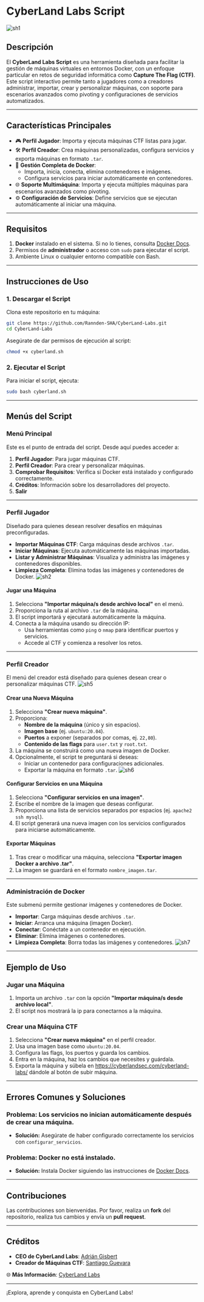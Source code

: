 
# **CyberLand Labs Script**

![sh1](https://github.com/user-attachments/assets/96d9b5d2-fcb9-4e7f-8d33-4b11f84962d7)

## **Descripción**
El **CyberLand Labs Script** es una herramienta diseñada para facilitar la gestión de máquinas virtuales en entornos Docker, con un enfoque particular en retos de seguridad informática como **Capture The Flag (CTF)**. Este script interactivo permite tanto a jugadores como a creadores administrar, importar, crear y personalizar máquinas, con soporte para escenarios avanzados como pivoting y configuraciones de servicios automatizados.

---


## **Características Principales**
- 🎮 **Perfil Jugador**: Importa y ejecuta máquinas CTF listas para jugar.
- 🛠️ **Perfil Creador**: Crea máquinas personalizadas, configura servicios y exporta máquinas en formato `.tar`.
- 📂 **Gestión Completa de Docker**: 
  - Importa, inicia, conecta, elimina contenedores e imágenes.
  - Configura servicios para iniciar automáticamente en contenedores.
- 🌐 **Soporte Multimáquina**: Importa y ejecuta múltiples máquinas para escenarios avanzados como pivoting.
- ⚙️ **Configuración de Servicios**: Define servicios que se ejecutan automáticamente al iniciar una máquina.

---

## **Requisitos**
1. **Docker** instalado en el sistema. Si no lo tienes, consulta [Docker Docs](https://docs.docker.com/get-docker/).
2. Permisos de **administrador** o acceso con `sudo` para ejecutar el script.
3. Ambiente Linux o cualquier entorno compatible con Bash.

---

## **Instrucciones de Uso**

### **1. Descargar el Script**
Clona este repositorio en tu máquina:
```bash
git clone https://github.com/Rannden-SHA/CyberLand-Labs.git
cd CyberLand-Labs
```

Asegúrate de dar permisos de ejecución al script:
```bash
chmod +x cyberland.sh
```

### **2. Ejecutar el Script**
Para iniciar el script, ejecuta:
```bash
sudo bash cyberland.sh
```

---

## **Menús del Script**

### **Menú Principal**
Este es el punto de entrada del script. Desde aquí puedes acceder a:
1. **Perfil Jugador**: Para jugar máquinas CTF.
2. **Perfil Creador**: Para crear y personalizar máquinas.
3. **Comprobar Requisitos**: Verifica si Docker está instalado y configurado correctamente.
4. **Créditos**: Información sobre los desarrolladores del proyecto.
5. **Salir**

---

### **Perfil Jugador**
Diseñado para quienes desean resolver desafíos en máquinas preconfiguradas.
- **Importar Máquinas CTF**: Carga máquinas desde archivos `.tar`.
- **Iniciar Máquinas**: Ejecuta automáticamente las máquinas importadas.
- **Listar y Administrar Máquinas**: Visualiza y administra las imágenes y contenedores disponibles.
- **Limpieza Completa**: Elimina todas las imágenes y contenedores de Docker.
![sh2](https://github.com/user-attachments/assets/abbc6e36-bc10-44d4-bca6-657b774e77f4)


#### **Jugar una Máquina**
1. Selecciona **"Importar máquina/s desde archivo local"** en el menú.
2. Proporciona la ruta al archivo `.tar` de la máquina.
3. El script importará y ejecutará automáticamente la máquina.
4. Conecta a la máquina usando su dirección IP:
   - Usa herramientas como `ping` o `nmap` para identificar puertos y servicios.
   - Accede al CTF y comienza a resolver los retos.

---

### **Perfil Creador**
El menú del creador está diseñado para quienes desean crear o personalizar máquinas CTF.
![sh5](https://github.com/user-attachments/assets/c92b21ab-46af-46e6-b958-60db9636c0fb)


#### **Crear una Nueva Máquina**
1. Selecciona **"Crear nueva máquina"**.
2. Proporciona:
   - **Nombre de la máquina** (único y sin espacios).
   - **Imagen base** (ej. `ubuntu:20.04`).
   - **Puertos** a exponer (separados por comas, ej. `22,80`).
   - **Contenido de las flags** para `user.txt` y `root.txt`.
3. La máquina se construirá como una nueva imagen de Docker.
4. Opcionalmente, el script te preguntará si deseas:
   - Iniciar un contenedor para configuraciones adicionales.
   - Exportar la máquina en formato `.tar`.
![sh6](https://github.com/user-attachments/assets/7a96d69a-1c8b-4640-a123-a96baa2aaa9f)


#### **Configurar Servicios en una Máquina**
1. Selecciona **"Configurar servicios en una imagen"**.
2. Escribe el nombre de la imagen que deseas configurar.
3. Proporciona una lista de servicios separados por espacios (ej. `apache2 ssh mysql`).
4. El script generará una nueva imagen con los servicios configurados para iniciarse automáticamente.

#### **Exportar Máquinas**
1. Tras crear o modificar una máquina, selecciona **"Exportar imagen Docker a archivo .tar"**.
2. La imagen se guardará en el formato `nombre_imagen.tar`.

---

### **Administración de Docker**
Este submenú permite gestionar imágenes y contenedores de Docker.
- **Importar**: Carga máquinas desde archivos `.tar`.
- **Iniciar**: Arranca una máquina (imagen Docker).
- **Conectar**: Conéctate a un contenedor en ejecución.
- **Eliminar**: Elimina imágenes o contenedores.
- **Limpieza Completa**: Borra todas las imágenes y contenedores.
![sh7](https://github.com/user-attachments/assets/841f1cbd-a491-4e22-ba66-62dc30d4b6b8)


---

## **Ejemplo de Uso**

### **Jugar una Máquina**
1. Importa un archivo `.tar` con la opción **"Importar máquina/s desde archivo local"**.
2. El script nos mostrará la ip para conectarnos a la máquina.

### **Crear una Máquina CTF**
1. Selecciona **"Crear nueva máquina"** en el perfil creador.
2. Usa una imagen base como `ubuntu:20.04`.
3. Configura las flags, los puertos y guarda los cambios.
4. Entra en la máquina, haz los cambios que necesites y guárdala.
5. Exporta la máquina y súbela en https://cyberlandsec.com/cyberland-labs/ dándole al botón de subir máquina.

---

## **Errores Comunes y Soluciones**

### **Problema:** Los servicios no inician automáticamente después de crear una máquina.
- **Solución:** Asegúrate de haber configurado correctamente los servicios con `configurar_servicios`.

### **Problema:** Docker no está instalado.
- **Solución:** Instala Docker siguiendo las instrucciones de [Docker Docs](https://docs.docker.com/get-docker/).

---

## **Contribuciones**
Las contribuciones son bienvenidas. Por favor, realiza un **fork** del repositorio, realiza tus cambios y envía un **pull request**.

---

## **Créditos**
- **CEO de CyberLand Labs**: [Adrián Gisbert](https://www.linkedin.com/in/sr-gisbert/)
- **Creador de Máquinas CTF**: [Santiago Guevara](https://www.linkedin.com/in/santiagoguevara-/)

🌐 **Más Información**: [CyberLand Labs](https://cyberlandsec.com)

---

¡Explora, aprende y conquista en CyberLand Labs!
